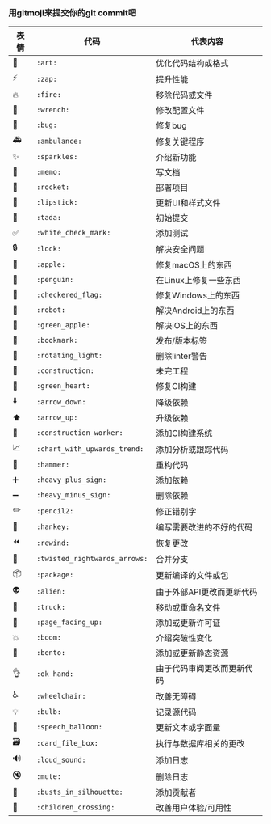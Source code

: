 ### 用gitmoji来提交你的git commit吧



| 表情 | 代码                          | 代表内容                   |
| ---- | ----------------------------- | -------------------------- |
| 🎨    | `:art:`                       | 优化代码结构或格式         |
| ⚡️    | `:zap:`                       | 提升性能                   |
| 🔥    | `:fire:`                      | 移除代码或文件             |
| 🔧    | `:wrench:`                    | 修改配置文件               |
| 🐛    | `:bug:`                       | 修复bug                    |
| 🚑    | `:ambulance:`                 | 修复关键程序               |
| ✨    | `:sparkles:`                  | 介绍新功能                 |
| 📝    | `:memo:`                      | 写文档                     |
| 🚀    | `:rocket:`                    | 部署项目                   |
| 💄    | `:lipstick:`                  | 更新UI和样式文件           |
| 🎉    | `:tada:`                      | 初始提交                   |
| ✅    | `:white_check_mark:`          | 添加测试                   |
| 🔒    | `:lock:`                      | 解决安全问题               |
| 🍎    | `:apple:`                     | 修复macOS上的东西          |
| 🐧    | `:penguin:`                   | 在Linux上修复一些东西      |
| 🏁    | `:checkered_flag:`            | 修复Windows上的东西        |
| 🤖    | `:robot:`                     | 解决Android上的东西        |
| 🍏    | `:green_apple:`               | 解决iOS上的东西            |
| 🔖    | `:bookmark:`                  | 发布/版本标签              |
| 🚨    | `:rotating_light:`            | 删除linter警告             |
| 🚧    | `:construction:`              | 未完工程                   |
| 💚    | `:green_heart:`               | 修复CI构建                 |
| ⬇️    | `:arrow_down:`                | 降级依赖                   |
| ⬆️    | `:arrow_up:`                  | 升级依赖                   |
| 👷    | `:construction_worker:`       | 添加CI构建系统             |
| 📈    | `:chart_with_upwards_trend:`  | 添加分析或跟踪代码         |
| 🔨    | `:hammer:`                    | 重构代码                   |
| ➕    | `:heavy_plus_sign:`           | 添加依赖                   |
| ➖    | `:heavy_minus_sign:`          | 删除依赖                   |
| ✏️    | `:pencil2:`                   | 修正错别字                 |
| 💩    | `:hankey:`                    | 编写需要改进的不好的代码   |
| ⏪    | `:rewind:`                    | 恢复更改                   |
| 🔀    | `:twisted_rightwards_arrows:` | 合并分支                   |
| 📦    | `:package:`                   | 更新编译的文件或包         |
| 👽    | `:alien:`                     | 由于外部API更改而更新代码  |
| 🚚    | `:truck:`                     | 移动或重命名文件           |
| 📄    | `:page_facing_up:`            | 添加或更新许可证           |
| 💥    | `:boom:`                      | 介绍突破性变化             |
| 🍱    | `:bento:`                     | 添加或更新静态资源         |
| 👌    | `:ok_hand:`                   | 由于代码审阅更改而更新代码 |
| ♿️    | `:wheelchair:`                | 改善无障碍                 |
| 💡    | `:bulb:`                      | 记录源代码                 |
| 💬    | `:speech_balloon:`            | 更新文本或字面量           |
| 🗃    | `:card_file_box:`             | 执行与数据库相关的更改     |
| 🔊    | `:loud_sound:`                | 添加日志                   |
| 🔇    | `:mute:`                      | 删除日志                   |
| 👥    | `:busts_in_silhouette:`       | 添加贡献者                 |
| 🚸    | `:children_crossing:`         | 改善用户体验/可用性        |